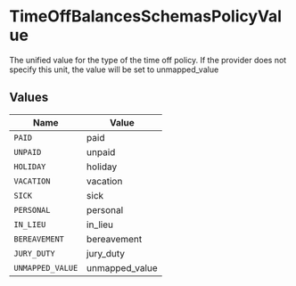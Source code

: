 # TimeOffBalancesSchemasPolicyValue

The unified value for the type of the time off policy. If the provider does not specify this unit, the value will be set to unmapped_value


## Values

| Name             | Value            |
| ---------------- | ---------------- |
| `PAID`           | paid             |
| `UNPAID`         | unpaid           |
| `HOLIDAY`        | holiday          |
| `VACATION`       | vacation         |
| `SICK`           | sick             |
| `PERSONAL`       | personal         |
| `IN_LIEU`        | in_lieu          |
| `BEREAVEMENT`    | bereavement      |
| `JURY_DUTY`      | jury_duty        |
| `UNMAPPED_VALUE` | unmapped_value   |